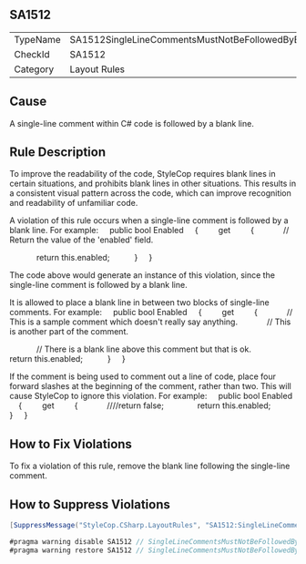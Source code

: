﻿## SA1512

<table>
<tr>
  <td>TypeName</td>
  <td>SA1512SingleLineCommentsMustNotBeFollowedByBlankLine</td>
</tr>
<tr>
  <td>CheckId</td>
  <td>SA1512</td>
</tr>
<tr>
  <td>Category</td>
  <td>Layout Rules</td>
</tr>
</table>

## Cause

A single-line comment within C# code is followed by a blank line.

## Rule Description

To improve the readability of the code, StyleCop requires blank lines in certain situations, and prohibits blank lines in other situations. This results in a consistent visual pattern across the code, which can improve recognition and readability of unfamiliar code.

A violation of this rule occurs when a single-line comment is followed by a blank line. For example:
    public bool Enabled
    {
        get 
        {
            // Return the value of the 'enabled' field.


            return this.enabled;  
        }
    }



The code above would generate an instance of this violation, since the single-line comment is followed by a blank line.

It is allowed to place a blank line in between two blocks of single-line comments. For example:
    public bool Enabled
    {
        get 
        {
            // This is a sample comment which doesn't really say anything.
            // This is another part of the comment.


            // There is a blank line above this comment but that is ok.
            return this.enabled;  
        }
    }



If the comment is being used to comment out a line of code, place four forward slashes at the beginning of the comment, rather than two. This will cause StyleCop to ignore this violation. For example:
    public bool Enabled
    {
        get 
        {
            ////return false;
 
            return this.enabled;  
        }
    }

## How to Fix Violations

To fix a violation of this rule, remove the blank line following the single-line comment.

## How to Suppress Violations

```csharp
[SuppressMessage("StyleCop.CSharp.LayoutRules", "SA1512:SingleLineCommentsMustNotBeFollowedByBlankLine", Justification = "Reviewed.")]
```

```csharp
#pragma warning disable SA1512 // SingleLineCommentsMustNotBeFollowedByBlankLine
#pragma warning restore SA1512 // SingleLineCommentsMustNotBeFollowedByBlankLine
```
